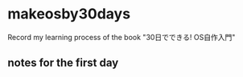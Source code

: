 # makeosby30days
Record my learning process of the book "30日でできる! OS自作入門"

## notes for the first day
